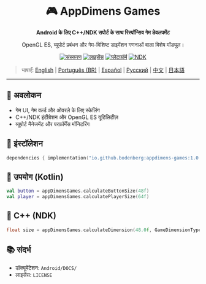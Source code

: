 <div align="center">
    <h1>🎮 AppDimens Games</h1>
    <p><strong>Android के लिए C++/NDK सपोर्ट के साथ रिस्पॉन्सिव गेम डेवलपमेंट</strong></p>
    <p>OpenGL ES, व्यूपोर्ट प्रबंधन और गेम-विशिष्ट डाइमेंशन गणनाओं वाला विशेष मॉड्यूल।</p>

[![संस्करण](https://img.shields.io/badge/version-1.0.8-blue.svg)](https://github.com/bodenberg/appdimens/releases)
[![लाइसेंस](https://img.shields.io/badge/license-Apache%202.0-green.svg)](../../../LICENSE)
[![प्लेटफ़ॉर्म](https://img.shields.io/badge/platform-Android%2023+-orange.svg)](https://developer.android.com/)
[![NDK](https://img.shields.io/badge/NDK-r21+-green.svg)](https://developer.android.com/ndk)
</div>

> भाषाएँ: [English](../../../../Android/appdimens_games/README.md) | [Português (BR)](../../pt-BR/Android/appdimens_games/README.md) | [Español](../../es/Android/appdimens_games/README.md) | [Русский](../../ru/Android/appdimens_games/README.md) | [中文](../../zh/Android/appdimens_games/README.md) | [日本語](../../ja/Android/appdimens_games/README.md)

---

## 🎯 अवलोकन
- गेम UI, गेम वर्ल्ड और ओवरले के लिए स्केलिंग
- C++/NDK इंटीग्रेशन और OpenGL ES यूटिलिटीज़
- व्यूपोर्ट मैनेजमेंट और परफ़ॉर्मेंस मॉनिटरिंग

## 🚀 इंस्टॉलेशन
```kotlin
dependencies { implementation("io.github.bodenberg:appdimens-games:1.0.8") }
```

## 🎨 उपयोग (Kotlin)
```kotlin
val button = appDimensGames.calculateButtonSize(48f)
val player = appDimensGames.calculatePlayerSize(64f)
```

## 🧩 C++ (NDK)
```cpp
float size = appDimensGames.calculateDimension(48.0f, GameDimensionType::FIXED);
```

## 📚 संदर्भ
- डॉक्यूमेंटेशन: `Android/DOCS/`
- लाइसेंस: `LICENSE`
